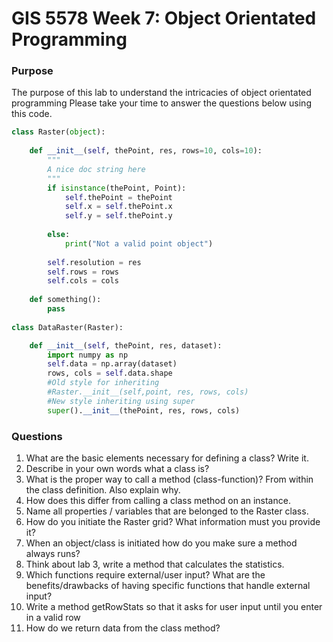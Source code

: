 # GIS 5578 Week 7: Object Orientated Programming

### Purpose
The purpose of this lab to understand the intricacies of object orientated programming
Please take your time to answer the questions below using this code.

```python
class Raster(object):
    
    def __init__(self, thePoint, res, rows=10, cols=10):
        """
        A nice doc string here
        """
        if isinstance(thePoint, Point):
            self.thePoint = thePoint
            self.x = self.thePoint.x
            self.y = self.thePoint.y
            
        else:
            print("Not a valid point object")
            
        self.resolution = res
        self.rows = rows
        self.cols = cols
    
    def something():
        pass
    
class DataRaster(Raster):

    def __init__(self, thePoint, res, dataset):
        import numpy as np
        self.data = np.array(dataset)
        rows, cols = self.data.shape
        #Old style for inheriting
        #Raster.__init__(self,point, res, rows, cols)
        #New style inheriting using super
        super().__init__(thePoint, res, rows, cols)
```    

### Questions
1. What are the basic elements necessary for defining a class? Write it.
1. Describe in your own words what a class is?
1. What is the proper way to call a method (class-function)? From within the class definition. Also explain why.
1. How does this differ from calling a class method on an instance.
1. Name all properties / variables that are belonged to the Raster class.
1. How do you initiate the Raster grid? What information must you provide it?
1. When an object/class is initiated how do you make sure a method always runs?
1. Think about lab 3, write a method that calculates the statistics.
1. Which functions require external/user input? What are the benefits/drawbacks of having specific functions that handle external input?
1. Write a method getRowStats so that it asks for user input until you enter in a valid row
1. How do we return data from the class method?
